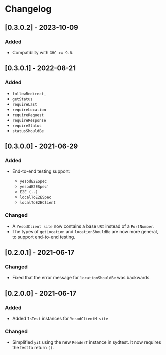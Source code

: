 # Changelog

## [0.3.0.2] - 2023-10-09

### Added

* Compatiblity with `GHC >= 9.8`.

## [0.3.0.1] - 2022-08-21

### Added

* `followRedirect_`
* `getStatus`
* `requireLast`
* `requireLocation`
* `requireRequest`
* `requireResponse`
* `requireStatus`
* `statusShouldBe`

## [0.3.0.0] - 2021-06-29

### Added

* End-to-end testing support:

  * `yesodE2ESpec`
  * `yesodE2ESpec'`
  * `E2E (..)`
  * `localToE2ESpec`
  * `localToE2EClient`

### Changed

* A `YesodClient site` now contains a base `URI` instead of a `PortNumber`.
* The types of `getLocation` and `locationShouldBe` are now more general, to support end-to-end testing.


## [0.2.0.1] - 2021-06-17

### Changed

* Fixed that the error message for `locationShouldBe` was backwards.

## [0.2.0.0] - 2021-06-17

### Added

* Added `IsTest` instances for `YesodClientM site`

### Changed

* Simplified `yit` using the new `ReaderT` instance in sydtest.
  It now requires the test to return `()`.
